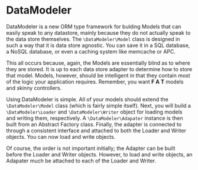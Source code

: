 # DataModeler
DataModeler is a new ORM type framework for bulding Models that can easily speak to any datastore, mainly because they do not actually speak to the data store themselves. The `\DataModeler\Model` class is designed in such a way that it is data store agnostic. You can save it in a SQL database, a NoSQL database, or even a caching system like memcache or APC.

This all occurs because, again, the Models are essentially blind as to where they are stored. It is up to each data store adapter to determine how to store that model. Models, however, should be intelligent in that they contain most of the logic your application requires. Remember, you want **F A T** models and skinny controllers.

Using DataModeler is simple. All of your models should extend the `\DataModeler\Model` class (which is fairly simple itself). Next, you will build a `\DataModeler\Loader` and `\DataModeler\Writer` object for loading models and writing them, respectively. A `\DataModeler\Adapater` instance is then built from an Abstract Factory class. Finally, the adapter is connected to through a consistent interface and attached to both the Loader and Writer objects. You can now load and write objects.

Of course, the order is not important initially; the Adapter can be built before the Loader and Writer objects. However, to load and write objects, an Adapater much be attached to each of the Loader and Writer.
